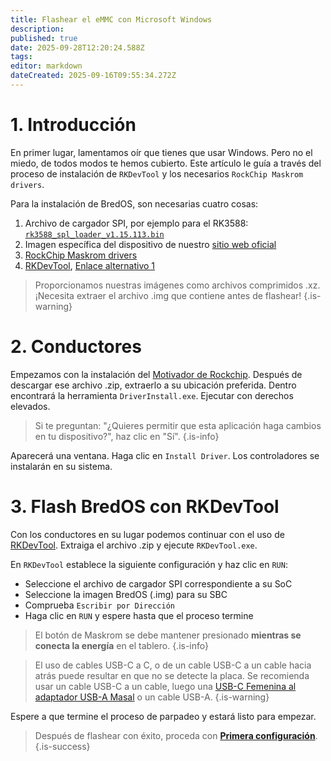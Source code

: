 ```yaml
---
title: Flashear el eMMC con Microsoft Windows
description:
published: true
date: 2025-09-28T12:20:24.588Z
tags:
editor: markdown
dateCreated: 2025-09-16T09:55:34.272Z
---
```


# 1. Introducción

En primer lugar, lamentamos oír que tienes que usar Windows.
Pero no el miedo, de todos modos te hemos cubierto.
Este artículo le guía a través del proceso de instalación de `RKDevTool` y los necesarios `RockChip Maskrom drivers`.

Para la instalación de BredOS, son necesarias cuatro cosas:

1. Archivo de cargador SPI, por ejemplo para el RK3588: [`rk3588_spl_loader_v1.15.113.bin`](https://dl.radxa.com/rock5/sw/images/loader/rk3588_spl_loader_v1.15.113.bin)
2. Imagen específica del dispositivo de nuestro [sitio web oficial](https://bredos.org/download.html)
3. [RockChip Maskrom drivers](https://dl.radxa.com/tools/windows/)
4. [RKDevTool](https://docs.radxa.com/en/compute-module/cm5/radxa-os/low-level-dev/rkdevtool), [Enlace alternativo 1](https://dl.radxa.com/tools/windows/)

> Proporcionamos nuestras imágenes como archivos comprimidos .xz. ¡Necesita extraer el archivo .img que contiene antes de flashear!
> {.is-warning}

# 2. Conductores

Empezamos con la instalación del [Motivador de Rockchip](https://dl.radxa.com/tools/windows/DriverAssitant_v5.0.zip). Después de descargar ese archivo .zip, extraerlo a su ubicación preferida.
Dentro encontrará la herramienta `DriverInstall.exe`. Ejecutar con derechos elevados.

> Si te preguntan: "¿Quieres permitir que esta aplicación haga cambios en tu dispositivo?", haz clic en "Sí".
> {.is-info}

Aparecerá una ventana. Haga clic en `Install Driver`. Los controladores se instalarán en su sistema.

# 3. Flash BredOS con RKDevTool

Con los conductores en su lugar podemos continuar con el uso de [RKDevTool](https://docs.radxa.com/en/compute-module/cm5/radxa-os/low-level-dev/rkdevtool). Extraiga el archivo .zip y ejecute `RKDevTool.exe`.

En `RKDevTool` establece la siguiente configuración y haz clic en `RUN`:

- Seleccione el archivo de cargador SPI correspondiente a su SoC
- Seleccione la imagen BredOS (.img) para su SBC
- Comprueba `Escribir por Dirección`
- Haga clic en `RUN` y espere hasta que el proceso termine

> El botón de Maskrom se debe mantener presionado **mientras se conecta la energía** en el tablero.
> {.is-info}

> El uso de cables USB-C a C, o de un cable USB-C a un cable hacia atrás puede resultar en que no se detecte la placa.
> Se recomienda usar un cable USB-C a un cable, luego una [USB-C Femenina al adaptador USB-A Masal](https://www.aliexpress.com/item/1005004767752226.html) o un cable USB-A.
> {.is-warning}

Espere a que termine el proceso de parpadeo y estará listo para empezar.

> Después de flashear con éxito, proceda con [**Primera configuración**](/en/install/first-setup).
> {.is-success}